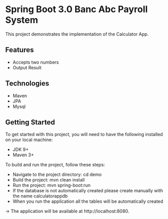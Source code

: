 # Spring Boot 3.0 Banc Abc Payroll System
This project demonstrates the implementation of the Calculator App.

## Features
* Accepts two numbers 
* Output Result

## Technologies
* Maven
* JPA
* Mysql

 
## Getting Started
To get started with this project, you will need to have the following installed on your local machine:

* JDK 9+
* Maven 3+


To build and run the project, follow these steps:

* Navigate to the project directory: cd demo
* Build the project: mvn clean install
* Run the project: mvn spring-boot:run
* If the database is not automatically created please create manually with the name calculatorappdb
* When you run the application all the tables will be automatically created

-> The application will be available at http://localhost:8080.
